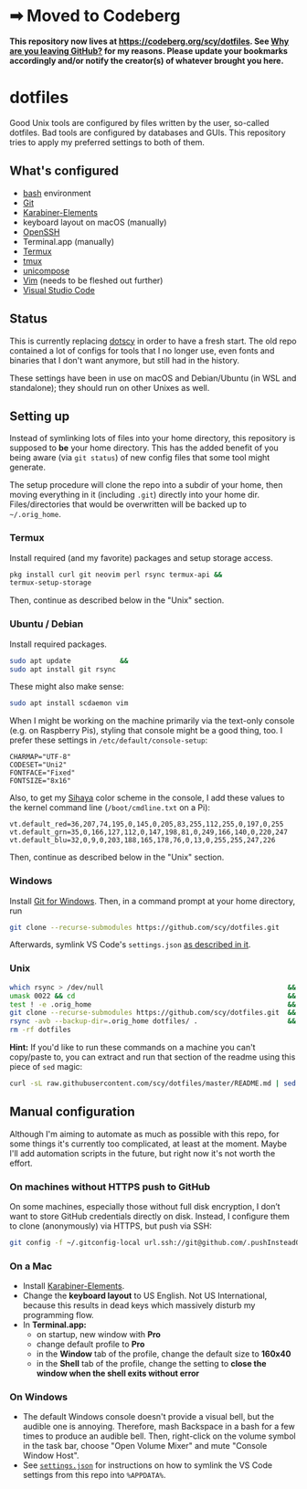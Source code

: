# ➡ Moved to Codeberg

**This repository now lives at <https://codeberg.org/scy/dotfiles>. See [Why are you leaving GitHub?](https://codeberg.org/scy/me/src/branch/main/FAQ.md#user-content-why-are-you-leaving-github) for my reasons. Please update your bookmarks accordingly and/or notify the creator(s) of whatever brought you here.**

# dotfiles

Good Unix tools are configured by files written by the user, so-called dotfiles.
Bad tools are configured by databases and GUIs.
This repository tries to apply my preferred settings to both of them.

## What's configured

* [bash](https://www.gnu.org/software/bash/) environment
* [Git](https://git-scm.com/)
* [Karabiner-Elements](https://github.com/tekezo/Karabiner-Elements)
* keyboard layout on macOS (manually)
* [OpenSSH](https://www.openssh.com/)
* Terminal.app (manually)
* [Termux](https://termux.com/)
* [tmux](https://tmux.github.io/)
* [unicompose](https://github.com/scy/unicompose)
* [Vim](https://www.vim.org/) (needs to be fleshed out further)
* [Visual Studio Code](https://code.visualstudio.com/)

## Status

This is currently replacing [dotscy](https://github.com/scy/dotscy) in order to have a fresh start.
The old repo contained a lot of configs for tools that I no longer use, even fonts and binaries that I don't want anymore, but still had in the history.

These settings have been in use on macOS and Debian/Ubuntu (in WSL and standalone); they should run on other Unixes as well.

## Setting up

Instead of symlinking lots of files into your home directory, this repository is supposed to **be** your home directory.
This has the added benefit of you being aware (via `git status`) of new config files that some tool might generate.

The setup procedure will clone the repo into a subdir of your home, then moving everything in it (including `.git`) directly into your home dir.
Files/directories that would be overwritten will be backed up to `~/.orig_home`.

### Termux

Install required (and my favorite) packages and setup storage access.

```sh
pkg install curl git neovim perl rsync termux-api &&
termux-setup-storage
```

Then, continue as described below in the "Unix" section.

### Ubuntu / Debian

Install required packages.

```sh
sudo apt update            &&
sudo apt install git rsync
```

These might also make sense:

```sh
sudo apt install scdaemon vim
```

When I might be working on the machine primarily via the text-only console (e.g. on Raspberry Pis), styling that console might be a good thing, too.
I prefer these settings in `/etc/default/console-setup`:

```
CHARMAP="UTF-8"
CODESET="Uni2"
FONTFACE="Fixed"
FONTSIZE="8x16"
```

Also, to get my [Sihaya](https://github.com/scy/sihaya) color scheme in the console, I add these values to the kernel command line (`/boot/cmdline.txt` on a Pi):

```
vt.default_red=36,207,74,195,0,145,0,205,83,255,112,255,0,197,0,255 vt.default_grn=35,0,166,127,112,0,147,198,81,0,249,166,140,0,220,247 vt.default_blu=32,0,9,0,203,188,165,178,76,0,13,0,255,255,247,226
```

Then, continue as described below in the "Unix" section.

### Windows

Install [Git for Windows](https://git-scm.com/download/win).
Then, in a command prompt at your home directory, run

```sh
git clone --recurse-submodules https://github.com/scy/dotfiles.git
```

Afterwards, symlink VS Code's `settings.json` [as described in it](.config/Code/User/settings.json).

### Unix

```sh
which rsync > /dev/null                                             &&
umask 0022 && cd                                                    &&
test ! -e .orig_home                                                &&
git clone --recurse-submodules https://github.com/scy/dotfiles.git  &&
rsync -avb --backup-dir=.orig_home dotfiles/ .                      &&
rm -rf dotfiles
```

**Hint:**
If you'd like to run these commands on a machine you can't copy/paste to, you can extract and run that section of the readme using this piece of `sed` magic:

```sh
curl -sL raw.githubusercontent.com/scy/dotfiles/master/README.md | sed -n '/^### Unix$/,/^```$/ { /```/d; p }' | sh
```

## Manual configuration

Although I'm aiming to automate as much as possible with this repo, for some things it's currently too complicated, at least at the moment.
Maybe I'll add automation scripts in the future, but right now it's not worth the effort.

### On machines without HTTPS push to GitHub

On some machines, especially those without full disk encryption, I don’t want to store GitHub credentials directly on disk.
Instead, I configure them to clone (anonymously) via HTTPS, but push via SSH:

```sh
git config -f ~/.gitconfig-local url.ssh://git@github.com/.pushInsteadOf https://github.com/
```

### On a Mac

* Install [Karabiner-Elements](https://github.com/tekezo/Karabiner-Elements).
* Change the **keyboard layout** to US English. Not US International, because this results in dead keys which massively disturb my programming flow.
* In **Terminal.app:**
  * on startup, new window with **Pro**
  * change default profile to **Pro**
  * in the **Window** tab of the profile, change the default size to **160x40**
  * in the **Shell** tab of the profile, change the setting to **close the window when the shell exits without error**

### On Windows

* The default Windows console doesn't provide a visual bell, but the audible one is annoying. Therefore, mash Backspace in a bash for a few times to produce an audible bell. Then, right-click on the volume symbol in the task bar, choose "Open Volume Mixer" and mute "Console Window Host".
* See [`settings.json`](.config/Code/User/settings.json) for instructions on how to symlink the VS Code settings from this repo into `%APPDATA%`.
